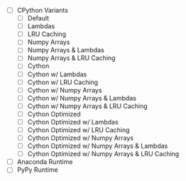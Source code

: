 - [ ] CPython Variants
  - [ ] Default
  - [ ] Lambdas
  - [ ] LRU Caching
  - [ ] Numpy Arrays
  - [ ] Numpy Arrays & Lambdas
  - [ ] Numpy Arrays & LRU Caching
  - [ ] Cython
  - [ ] Cython w/ Lambdas
  - [ ] Cython w/ LRU Caching
  - [ ] Cython w/ Numpy Arrays
  - [ ] Cython w/ Numpy Arrays & Lambdas
  - [ ] Cython w/ Numpy Arrays & LRU Caching
  - [ ] Cython Optimized
  - [ ] Cython Optimized w/ Lambdas
  - [ ] Cython Optimized w/ LRU Caching
  - [ ] Cython Optimized w/ Numpy Arrays
  - [ ] Cython Optimized w/ Numpy Arrays & Lambdas
  - [ ] Cython Optimized w/ Numpy Arrays & LRU Caching
- [ ] Anaconda Runtime
- [ ] PyPy Runtime
